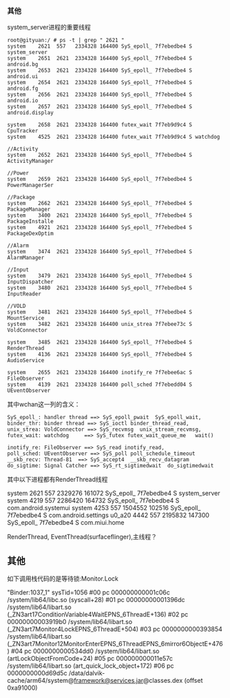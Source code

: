 ### 其他

system_server进程的重要线程

    root@gityuan:/ # ps -t | grep " 2621 "                                        
    system    2621  557   2334328 164400 SyS_epoll_ 7f7ebedbe4 S system_server
    system    2651  2621  2334328 164400 SyS_epoll_ 7f7ebedbe4 S android.bg
    system    2653  2621  2334328 164400 SyS_epoll_ 7f7ebedbe4 S android.ui
    system    2654  2621  2334328 164400 SyS_epoll_ 7f7ebedbe4 S android.fg
    system    2656  2621  2334328 164400 SyS_epoll_ 7f7ebedbe4 S android.io
    system    2657  2621  2334328 164400 SyS_epoll_ 7f7ebedbe4 S android.display

    system    2658  2621  2334328 164400 futex_wait 7f7eb9d9c4 S CpuTracker
    system    4525  2621  2334328 164400 futex_wait 7f7eb9d9c4 S watchdog

    //Activity
    system    2652  2621  2334328 164400 SyS_epoll_ 7f7ebedbe4 S ActivityManager

    //Power
    system    2659  2621  2334328 164400 SyS_epoll_ 7f7ebedbe4 S PowerManagerSer

    //Package
    system    2662  2621  2334328 164400 SyS_epoll_ 7f7ebedbe4 S PackageManager
    system    3400  2621  2334328 164400 SyS_epoll_ 7f7ebedbe4 S PackageInstalle
    system    4921  2621  2334328 164400 SyS_epoll_ 7f7ebedbe4 S PackageDexOptim

    //Alarm
    system    3474  2621  2334328 164400 SyS_epoll_ 7f7ebedbe4 S AlarmManager

    //Input
    system    3479  2621  2334328 164400 SyS_epoll_ 7f7ebedbe4 S InputDispatcher
    system    3480  2621  2334328 164400 SyS_epoll_ 7f7ebedbe4 S InputReader

    //VOLD
    system    3481  2621  2334328 164400 SyS_epoll_ 7f7ebedbe4 S MountService
    system    3482  2621  2334328 164400 unix_strea 7f7ebee73c S VoldConnector

    system    3485  2621  2334328 164400 SyS_epoll_ 7f7ebedbe4 S RenderThread
    system    4136  2621  2334328 164400 SyS_epoll_ 7f7ebedbe4 S AudioService

    system    2655  2621  2334328 164400 inotify_re 7f7ebee6ac S FileObserver
    system    4139  2621  2334328 164400 poll_sched 7f7ebedd04 S UEventObserver


其中wchan这一列的含义：

    SyS_epoll_: handler thread ==> SyS_epoll_pwait  SyS_epoll_wait,
    binder_thr: binder thread ==> SyS_ioctl binder_thread_read,  
    unix_strea: VoldConnector ==> SyS_recvmsg  unix_stream_recvmsg,
    futex_wait: watchdog     ==> SyS_futex futex_wait_queue_me   wait()

    inotify_re: FileObserver ==> SyS_read inotify_read,
    poll_sched: UEventObserver ==> SyS_poll poll_schedule_timeout
    __skb_recv: Thread-81  ==> SyS_accept4  __skb_recv_datagram
    do_sigtime: Signal Catcher ==> SyS_rt_sigtimedwait  do_sigtimedwait

其中以下进程都有RenderThread线程

system    2621  557   2329276 161072 SyS_epoll_ 7f7ebedbe4 S system_server
system    4219  557   2286420 164732 SyS_epoll_ 7f7ebedbe4 S com.android.systemui
system    4253  557   1504552 102516 SyS_epoll_ 7f7ebedbe4 S com.android.settings
u0_a20    4442  557   2195832 147300 SyS_epoll_ 7f7ebedbe4 S com.miui.home

RenderThread, EventThread(surfaceflinger),主线程？

## 其他

如下调用栈代码的是等待锁:Monitor.Lock

"Binder:1037_1" sysTid=1056
  #00 pc 000000000001c06c  /system/lib64/libc.so (syscall+28)
  #01 pc 00000000001396dc  /system/lib64/libart.so (_ZN3art17ConditionVariable4WaitEPNS_6ThreadE+136)
  #02 pc 00000000003919b0  /system/lib64/libart.so (_ZN3art7Monitor4LockEPNS_6ThreadE+504)
  #03 pc 0000000000393854  /system/lib64/libart.so (_ZN3art7Monitor12MonitorEnterEPNS_6ThreadEPNS_6mirror6ObjectE+476)
  #04 pc 0000000000534dd0  /system/lib64/libart.so (artLockObjectFromCode+24)
  #05 pc 000000000011e57c  /system/lib64/libart.so (art_quick_lock_object+172)
  #06 pc 0000000000d69d5c  /data/dalvik-cache/arm64/system@framework@services.jar@classes.dex (offset 0xa91000)
